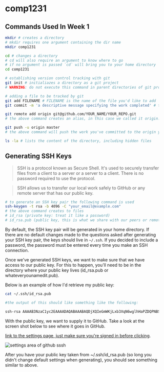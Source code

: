 # comp1231

## Commands Used In Week 1

```bash
mkdir # creates a directory
# mkdir requires one argument containing the dir name
mkdir comp1231

cd # changes a directory
# cd will also require an argument to know where to go
# if no argument is passed `cd` will bring you to your home directory
cd comp1231

# establishing version control tracking with git
git init # initialiazes a directory as a git project
# WARNING: do not execute this command in parent directories of git projects or you will create submodules and headaches

# adding a file to be tracked by git
git add FILENAME # FILENAME is the name of the file you'd like to add
git commit -m 'a descriptive message specifying the work completed' # try to make the message as descriptive as possible so peers and your future self know what work was committed

git remote add origin git@github.com/YOUR_NAME/YOUR_REPO.git
# the above command creates an alias, in this case we called it origin. origin will point to your repository so when you push your code it has a remote address to send the work too.

git push -u origin master
# the above command will push the work you've committed to the origin you've set. It will also live on the master branch. More on branching later. For now, think of master as your single source of truth for working code. You want master to contain work that has been qualified and working.

ls -la # lists the content of the directory, including hidden files
```

## Generating SSH Keys

> SSH is a protocol known as Secure Shell. It's used to securely transfer files from a client to a server or a server to a client. There is no password required to use the protocol.

> SSH allows us to transfer our local work safely to GitHub or any remote server that has our public key.
```bash
# to generate an SSH key pair the following command is used
ssh-keygen -t rsa -b 4096 -C "your_email@example.com"
# the above command creates to files
# id_rsa (private key: treat it like a password)
# id_rsa.pub (public key, this is what we share with our peers or remote servers we would like to authenticate with)
```

By default, the SSH key pair will be generated in your home directory. If there are no default changes made to the questions asked after generating your SSH key pair, the keys should live in `~/.ssh`. If you decided to include a password, the password must be entered every time you make an SSH connection.

Once we've generated SSH keys, we want to make sure that we have access to our public key. For this to happen, you'll need to be in the directory where your public key lives (id_rsa.pub or whateveryounamedit.pub).

Below is an example of how I'd retrieve my public key:
```bash
cat ~/.ssh/id_rsa.pub

#the output of this should like something like the following: 

ssh-rsa AAAAB3NzaC1yc2EAAAADAQABAAABAQDjXQIeGmWKjLxb3XqN6wglhHaPZDQPNBSG09w39seT4DUD8IllL7TZXXTjQIHHBWXgz0IHKlzCSnmqeM20OtgqbTYlm2IbUOYPh7g3yJPnlWPeg5QEVpsiyIBJLy6Mo1egzEQoxuIE8DT0jemz9EfL+x7xn9Og+cS3k7ek+/XRLwTFo1L3cAxHjAS0YUhrDoyxj52i5z5vx35zg6ujcq2hb332/AOWAnjWBlMhWu45ejoyrEMba4awiF1wj87U6zuO5kQuuyQy9uBRsmL+kOVn0qiNwIsWd3jtxJ01d8GnK2oW1d88jLuVfGa8SmXUhaGUHOuV3/uR8f2AzT/W92Ef jmorenstein@georgebrown.ca

```

With the public key, we want to supply it to GitHub. Take a look at the screen shot below to see where it goes in GitHub.

[link to the settings page, just make sure you're signed in before clicking](https://github.com/settings/profile).

![settings area of github sssh](../../assets/img/sshkey.png)

After you have your public key taken from ~/.ssh/id_rsa.pub (so long you didn't change default settings when generating), you should see something similar to above.
